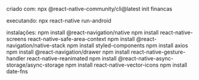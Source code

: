 criado com:
npx @react-native-community/cli@latest init financas

executando:
npx react-native run-android

instalações:
npm install @react-navigation/native
npm install react-native-screens react-native-safe-area-context
npm install @react-navigation/native-stack
npm install styled-components
npm install axios
npm install @react-navigation/drawer
npm install react-native-gesture-handler react-native-reanimated
npm install @react-native-async-storage/async-storage
npm install react-native-vector-icons
npm install date-fns